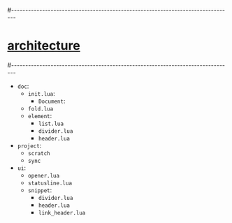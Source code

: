 #-------------------------------------------------------------------------------
# [architecture]()
#-------------------------------------------------------------------------------
- `doc`:
  - `init.lua`:
    - `Document`:
  - `fold.lua`
  - `element`:
    - `list.lua`
    - `divider.lua`
    - `header.lua`
- `project`:
  - `scratch`
  - `sync`
- `ui`:
  - `opener.lua`
  - `statusline.lua`
  - `snippet`:
    - `divider.lua`
    - `header.lua`
    - `link_header.lua`
